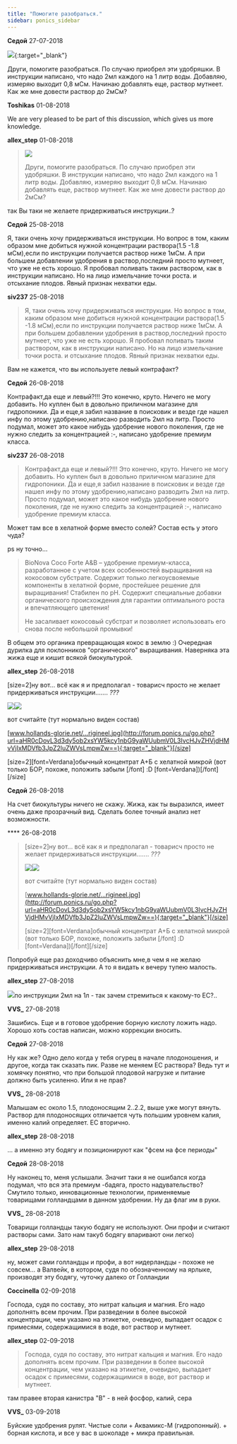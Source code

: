```yaml
---
title: "Помогите разобраться."
sidebar: ponics_sidebar
---
```


**Седой** 27-07-2018

[![](/imagehost2/thumbs/img20180727170907.jpg)](https://t.me/ponics_ru_files/19479){:target="_blank"}

Други, помогите разобраться. По случаю приобрел эти удобряшки. В инструкции написано, что надо 2мл каждого на 1 литр воды. Добавляю, измеряю выходит 0,8 мСм. Начинаю добавлять еще, раствор мутнеет. Как же мне довести раствор до 2мСм?


**Toshikas** 01-08-2018

We are very pleased to be part of this discussion, which gives us more knowledge.


**allex_step** 01-08-2018

> ![](/imagehost2/thumbs/img20180727170907.jpg)
> 
> Други, помогите разобраться. По случаю приобрел эти удобряшки. В инструкции написано, что надо 2мл каждого на 1 литр воды. Добавляю, измеряю выходит 0,8 мСм. Начинаю добавлять еще, раствор мутнеет. Как же мне довести раствор до 2мСм?

так Вы таки не желаете придерживаться инструкции..?


**Седой** 25-08-2018

Я, таки очень хочу придерживаться инструкции. Но вопрос в том, каким образом мне добиться нужной концентрации раствора(1.5 -1.8 мСм),если по инструкции получается раствор ниже 1мСм. А при большем добавлении удобрения в раствор,последний просто мутнеет, что уже не есть хорошо. Я пробовал поливать таким раствором, как в инструкции написано. Но на лицо измельчание точки роста. и отсыхание плодов. Явный признак нехватки еды.


**siv237** 25-08-2018

> Я, таки очень хочу придерживаться инструкции. Но вопрос в том, каким образом мне добиться нужной концентрации раствора(1.5 -1.8 мСм),если по инструкции получается раствор ниже 1мСм. А при большем добавлении удобрения в раствор,последний просто мутнеет, что уже не есть хорошо. Я пробовал поливать таким раствором, как в инструкции написано. Но на лицо измельчание точки роста. и отсыхание плодов. Явный признак нехватки еды.

Вам не кажется, что вы используете левый контрафакт?


**Седой** 26-08-2018

Контрафакт,да еще и левый?!!! Это конечно, круто. Ничего не могу добавить. Но куплен был в довольно приличном магазине для гидропоники. Да и еще,я забил название в поисковик и везде где нашел инфу по этому удобрению,написано разводить 2мл на литр. Просто подумал, может это какое нибудь удобрение нового поколения, где не нужно следить за концентрацией :-\, написано удобрение премиум класса.


**siv237** 26-08-2018

> Контрафакт,да еще и левый?!!! Это конечно, круто. Ничего не могу добавить. Но куплен был в довольно приличном магазине для гидропоники. Да и еще,я забил название в поисковик и везде где нашел инфу по этому удобрению,написано разводить 2мл на литр. Просто подумал, может это какое нибудь удобрение нового поколения, где не нужно следить за концентрацией :-\, написано удобрение премиум класса.

Может там все в хелатной форме вместо солей? Состав есть у этого чуда?

ps ну точно...

> BioNova Coco Forte A&amp;B – удобрение премиум-класса, разработанное с учетом всех особенностей выращивания на кокосовом субстрате. Содержит только легкоусвояемые компоненты в хелатной форме, простейшее решение для выращивания! Стабилен по pН. Содержит специальные добавки органического происхождения для гарантии оптимального роста и впечатляющего цветения!
> 
> Не засаливает кокосовый субстрат и позволяет использовать его снова после небольшой промывки!

В общем это органика превращающая кокос в землю :) Очередная дурилка для поклонников "органического" выращивания. Наверняка эта жижа еще и кишит всякой биокультурой.


**allex_step** 26-08-2018

[size=2]ну вот... всё как я и предполагал - товарисч просто не желает придерживаться инструкции....... *???* 

![](http://i.piccy.info/i9/0040d80537be7150ac1c1e1dfc951e8c/1535298367/7932/1149857/Screen_Shot_2018_08_26_at_18_45_37.png)![](http://i.piccy.info/a3/2018-08-26-15-46/i9-12576735/263x59-r/i.gif)

вот считайте (тут нормально виден состав) 

[www.hollands-glorie.net/...rigineel.jpg](http://forum.ponics.ru/go.php?url=aHR0cDovL3d3dy5ob2xsYW5kcy1nbG9yaWUubmV0L3IvcHJvZHVjdHMvVjIxMDVfb3JpZ2luZWVsLmpwZw==){:target="_blank"}[/size]

[size=2][font=Verdana]обычный концентрат А+Б с хелатной микрой (вот только БОР, похоже, положить забыли [/font] :D [font=Verdana])[/font][/size]


**Седой** 26-08-2018

На счет биокультуры ничего не скажу. Жижа, как ты выразился, имеет очень даже прозрачный вид. Сделать более точный анализ нет возможности.


**** 26-08-2018

> [size=2]ну вот... всё как я и предполагал - товарисч просто не желает придерживаться инструкции....... *???* 
> 
> ![](http://i.piccy.info/i9/0040d80537be7150ac1c1e1dfc951e8c/1535298367/7932/1149857/Screen_Shot_2018_08_26_at_18_45_37.png)![](http://i.piccy.info/a3/2018-08-26-15-46/i9-12576735/263x59-r/i.gif)
> 
> вот считайте (тут нормально виден состав) 
> 
> [www.hollands-glorie.net/...rigineel.jpg](http://forum.ponics.ru/go.php?url=aHR0cDovL3d3dy5ob2xsYW5kcy1nbG9yaWUubmV0L3IvcHJvZHVjdHMvVjIxMDVfb3JpZ2luZWVsLmpwZw==){:target="_blank"}[/size]
> 
> [size=2][font=Verdana]обычный концентрат А+Б с хелатной микрой (вот только БОР, похоже, положить забыли [/font] :D [font=Verdana])[/font][/size]

Попробуй еще раз доходчиво объяснить мне,в чем я не желаю придерживаться инструкции. А то я видать к вечеру тупею малость.


**allex_step** 27-08-2018

![](http://www.hollands-glorie.net/r/products/V2105_origineel.jpg)по инструкции 2мл на 1л - так зачем стремиться к какому-то ЕС?..


**VVS_** 27-08-2018

Зашибись. Еще и в готовое удобрение борную кислоту ложить надо. Хорошо хоть состав написан, можно коррекции вносить.


**Седой** 27-08-2018

Ну как же? Одно дело когда у тебя огурец в начале плодоношения, и другое, когда так сказать пик. Разве не меняем ЕС раствора? Ведь тут и хомячку понятно, что при большой плодовой нагрузке и питание должно быть усиленно. Или я не прав?


**VVS_** 28-08-2018

Малышам ес около 1.5, плодоносящим 2..2.2, выше уже могут вянуть. Раствор для плодоносящих отличается чуть польшим уровнем калия, именно калий определяет. ЕС вторично.


**allex_step** 28-08-2018

... а именно эту бодягу и позиционируют как "фсем на фсе периоды"


**Седой** 28-08-2018

Ну наконец то, меня услышали. Значит таки я не ошибался когда подумал, что вся эта премиум -бадяга, просто надувательство?Смутило только, инновационные технологии, применяемые товарищами голландцами в данном удобрении. Ну да флаг им в руки.


**VVS_** 28-08-2018

Товарищи голландцы такую бодягу не используют. Они профи и считают растворы сами. Зато нам такуб бодягу впаривают они легко)


**allex_step** 29-08-2018

ну, может сами голландцы и профи, а вот нидерландцы - похоже не совсем... а Валвейк, в котором, судя по обозначенному на ярлыке, производят эту бодягу, чуточку далеко от Голландии 


**Coccinella** 02-09-2018

Господа, судя по составу, это нитрат кальция и магния. Его надо дополнять всем прочим. При разведении в более высокой концентрации, чем указано на этикетке, очевидно, выпадает осадок с примесями, содержащимися в воде, вот раствор и мутнеет.


**allex_step** 02-09-2018

> Господа, судя по составу, это нитрат кальция и магния. Его надо дополнять всем прочим. При разведении в более высокой концентрации, чем указано на этикетке, очевидно, выпадает осадок с примесями, содержащимися в воде, вот раствор и мутнеет.

там правее вторая канистра "В" - в ней фосфор, калий, сера


**VVS_** 03-09-2018

Буйские удобрения рулят. Чистые соли + Аквамикс-М (гидропонный). + борная кислота, и все у вас в шоколаде + микра правильная.


